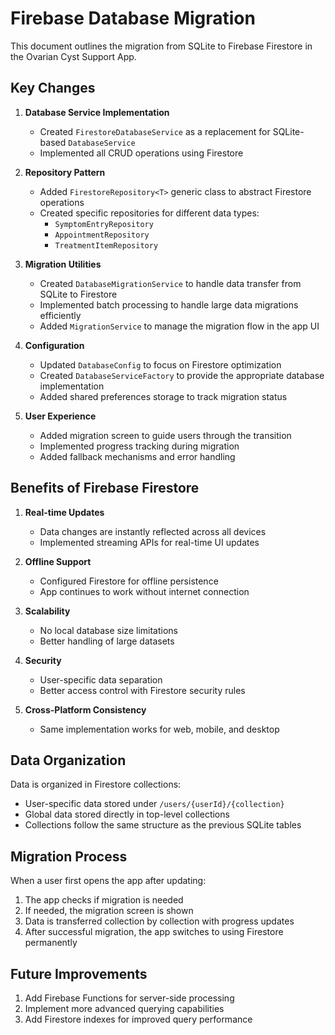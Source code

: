 # Firebase Database Migration

This document outlines the migration from SQLite to Firebase Firestore in the Ovarian Cyst Support App.

## Key Changes

1. **Database Service Implementation**
   - Created `FirestoreDatabaseService` as a replacement for SQLite-based `DatabaseService`
   - Implemented all CRUD operations using Firestore

2. **Repository Pattern**
   - Added `FirestoreRepository<T>` generic class to abstract Firestore operations
   - Created specific repositories for different data types:
     - `SymptomEntryRepository`
     - `AppointmentRepository`
     - `TreatmentItemRepository`

3. **Migration Utilities**
   - Created `DatabaseMigrationService` to handle data transfer from SQLite to Firestore
   - Implemented batch processing to handle large data migrations efficiently
   - Added `MigrationService` to manage the migration flow in the app UI

4. **Configuration**
   - Updated `DatabaseConfig` to focus on Firestore optimization
   - Created `DatabaseServiceFactory` to provide the appropriate database implementation
   - Added shared preferences storage to track migration status

5. **User Experience**
   - Added migration screen to guide users through the transition
   - Implemented progress tracking during migration
   - Added fallback mechanisms and error handling

## Benefits of Firebase Firestore

1. **Real-time Updates**
   - Data changes are instantly reflected across all devices
   - Implemented streaming APIs for real-time UI updates

2. **Offline Support**
   - Configured Firestore for offline persistence
   - App continues to work without internet connection

3. **Scalability**
   - No local database size limitations
   - Better handling of large datasets

4. **Security**
   - User-specific data separation
   - Better access control with Firestore security rules

5. **Cross-Platform Consistency**
   - Same implementation works for web, mobile, and desktop

## Data Organization

Data is organized in Firestore collections:

- User-specific data stored under `/users/{userId}/{collection}`
- Global data stored directly in top-level collections
- Collections follow the same structure as the previous SQLite tables

## Migration Process

When a user first opens the app after updating:
1. The app checks if migration is needed
2. If needed, the migration screen is shown
3. Data is transferred collection by collection with progress updates
4. After successful migration, the app switches to using Firestore permanently

## Future Improvements

1. Add Firebase Functions for server-side processing
2. Implement more advanced querying capabilities
3. Add Firestore indexes for improved query performance
